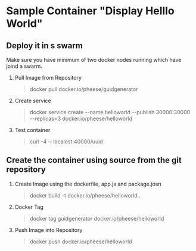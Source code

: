 # Sample Container "Display Helllo World"

## Deploy it in s swarm
Make sure you have minimum of two docker nodes running which have joind a swarm.

1) Pull Image from Repository 
    >docker pull docker.io/pheese/guidgenerator

2. Create service 
    >docker service create --name helloworld --publish 30000:30000 --replicas=3 docker.io/pheese/helloworld

3. Test container
    >curl -4 -i localost:40000/uuid

## Create the container using source from the git repository

1. Create Image using the dockerfile, app.js and package.josn
    > docker build -t docker.io/pheese/helloworld .

2. Docker Tag
    >docker tag guidgenerator docker.io/pheese/helloworld

3. Push Image into Repository
    >docker push docker.io/pheese/helloworld

